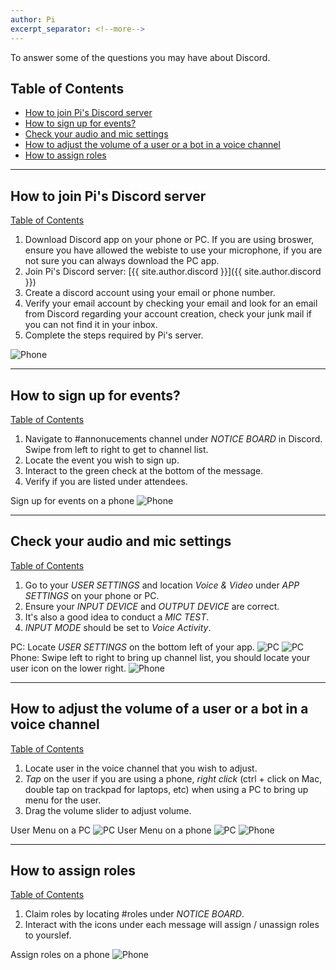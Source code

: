 ```yaml
---
author: Pi
excerpt_separator: <!--more-->
---
```


To answer some of the questions you may have about Discord.

<!--more-->

## Table of Contents ##


* [How to join Pi's Discord server](#how-to-join-pis-discord-server)
* [How to sign up for events?](#how-to-sign-up-for-events)
* [Check your audio and mic settings](#check-your-audio-and-mic-settings)
* [How to adjust the volume of a user or a bot in a voice channel](#how-to-adjust-the-volume-of-a-user-or-a-bot-in-a-voice-channel)
* [How to assign roles](#how-to-assign-roles)



***
## How to join Pi's Discord server ##
[Table of Contents](#table-of-contents)

1. Download Discord app on your phone or PC.  If you are using broswer, ensure you have allowed the webiste to use your microphone, if you are not sure you can always download the PC app.
1. Join Pi's Discord server: [{{ site.author.discord }}]({{ site.author.discord }})
1. Create a discord account using your email or phone number.
1. Verify your email account by checking your email and look for an email from
   Discord regarding your account creation, check your junk mail if you
can not find it in your inbox.
1. Complete the steps required by Pi's server.


![Phone](/assets/Discord-phone-join-server.gif)


***
## How to sign up for events? ##
[Table of Contents](#table-of-contents)

1. Navigate to #annonucements channel under *NOTICE BOARD* in Discord.  Swipe from left to right to
   get to channel list.
1. Locate the event you wish to sign up.
1. Interact to the green check at the bottom of the message.
1. Verify if you are listed under attendees.

Sign up for events on a phone
![Phone](/assets/Discord-phone-signup.gif)

***
## Check your audio and mic settings ##
[Table of Contents](#table-of-contents)

1. Go to your *USER SETTINGS* and location *Voice & Video* under *APP SETTINGS* on
your phone or PC.
1. Ensure your *INPUT DEVICE* and *OUTPUT DEVICE* are correct.
1. It's also a good idea to conduct a *MIC TEST*.
1. *INPUT MODE* should be set to _Voice Activity_. 

PC: Locate *USER SETTINGS* on the bottom left of your app.
![PC](/assets/Discord-PC-User-Setting.png)
![PC](/assets/Discord-PC-Voice-Setting.png)
Phone: Swipe left to right to bring up channel list, you should locate your
user icon on the lower right.
![Phone](/assets/Discord-phone-voice-setting.gif)


***
## How to adjust the volume of a user or a bot in a voice channel ##
[Table of Contents](#table-of-contents)

1. Locate user in the voice channel that you wish to adjust.
2. *Tap* on the user if you are using a phone, *right click* (ctrl + click on Mac,
   double tap on trackpad for laptops, etc) when using a PC to bring up menu for the user.
1. Drag the volume slider to adjust volume.

User Menu on a PC
![PC](/assets/Discord-PC-Background-Music.png)
User Menu on a phone
![PC](/assets/Discord-PC-Background-Music.png)
![Phone](/assets/Discord-phone-background-music.gif)


***
## How to assign roles ##
[Table of Contents](#table-of-contents)

1. Claim roles by locating #roles under *NOTICE BOARD*.
1. Interact with the icons under each message will assign / unassign roles to
   yourslef.

Assign roles on a phone
![Phone](/assets/Discord-Phone-roles.gif)

